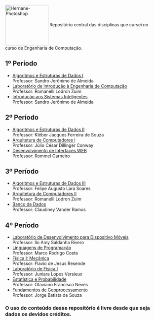 <img align="center" alt="Hernane-Photoshop" height="130" width="140" src="https://user-images.githubusercontent.com/88516429/185773964-1c4adbaf-8d43-4c48-a3af-cb7451157dfd.png"> Repositório central das disciplinas que cursei no curso de Engenharia de Computação.
<br>

## 1º Período
* [Algoritmos e Estruturas de Dados I](https://github.com/hernanevelozo)
    <br>Professor: Sandro Jerônimo de Almeida
* [Laboratório de Introdução à Engenharia de Computação](https://github.com/hernanvelozo)
<br>Professor: Romanelli Lodron Zuim
* [Introdução aos Sistemas Inteligentes](https://github.com/hernanvelozo)
<br>Professor: Sandro Jerônimo de Almeida

## 2º Período 
* [Algoritmos e Estruturas de Dados II ](https://github.com//hernanvelozo)
<br>Professor: Kléber Jacques Ferreira de Souza
* [Arquitetura de Computadores I](https://github.com/hernanvelozo)
<br>Professor: Júlio César Dillinger Conway
* [Desenvolvimento de Interfaces WEB](https://github.com/hernanvelozo)
<br>Professor: Rommel Carneiro

## 3º Período
* [Algoritmos e Estruturas de Dados III](https://github.com/hernanvelozo)
<br>Professor: Felipe Augusto Lara Soares 
* [Arquitetura de Computadores II](https://github.com/hernanevelozo/PMG-AC2)
<br>Professor: Romanelli Lodron Zuim
* [Banco de Dados](https://github.com/hernanvelozo)
<br>Professor: Claudiney Vander Ramos

## 4º Período 
* [Laboratório de Desenvolvimento para Dispositivo Móveis](https://github.com/hernanvelozo)
<br>Professor: Ilo Amy Saldanha Rivero
* [Linguagens de Programação](https://github.com/hernanvelozo)
<br>Professor: Marco Rodrigo Costa
* [Física I: Mecânica](https://github.com/hernanvelozo)
<br>Professor: Flavio de Jesus Resende 
* [Laboratório de Física I](https://github.com/hernanvelozo)
<br>Professor: Juniara Lopes Versieux
* [Estatística e Probabilidade](https://github.com/hernanvelozo)
<br>Professor: Otaviano Francisco Neves
* [Fundamentos de Geoprocessamento](https://github.com/hernanvelozo)
<br>Professor: Jorge Batista de Souza

### O uso do conteúdo desse repositório é livre desde que seja dados os devidos créditos.
